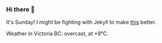 ### Hi there :wave:

It's Sunday! I might be fighting with Jekyll to make [this](https://swissclubtoronto.ca) better.

Weather in Victoria BC: overcast, at +8°C.
